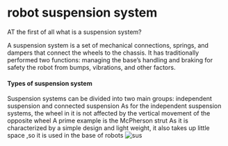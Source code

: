 # robot suspension system
 AT the first of all what is a suspension system?

A suspension system is a set of mechanical connections, springs, and dampers that connect the wheels to the chassis. It has traditionally performed two functions: managing the base’s handling and braking for safety the robot from bumps, vibrations, and other factors.

#### Types of suspension system 
Suspension systems can be divided into two main groups: independent suspension and connected suspension
As for the independent suspension systems, the wheel in it is not affected by the vertical movement of the opposite wheel
A prime example is the McPherson strut
  As it is characterized by a simple design and light weight, it also takes up little space ,so it is used in the base of robots
 ![sus](https://github.com/shaikhahObaid/suspension-system/assets/111530370/f8ec8326-7036-4731-95d1-bd39c26a5c7b)

